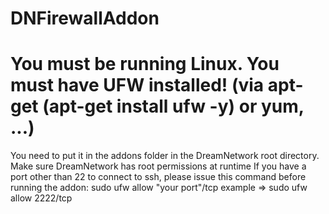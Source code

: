 # DNFirewallAddon

# You must be running Linux. You must have UFW installed! (via apt-get (apt-get install ufw -y) or yum, ...) 
You need to put it in the addons folder in the DreamNetwork root directory.
Make sure DreamNetwork has root permissions at runtime
If you have a port other than 22 to connect to ssh, please issue this command before running the addon: sudo ufw allow "your port"/tcp example => sudo ufw allow 2222/tcp
